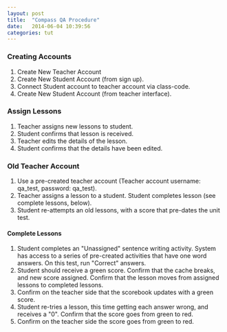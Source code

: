 ```yaml
---
layout: post
title:  "Compass QA Procedure"
date:   2014-06-04 10:39:56
categories: tut
---
```


### Creating Accounts 
1. Create New Teacher Account 
2. Create New Student Account (from sign up). 
3. Connect Student account to teacher account via class-code. 
4. Create New Student Account (from teacher interface). 

### Assign Lessons
1. Teacher assigns new lessons to student. 
2. Student confirms that lesson is received. 
3. Teacher edits the details of the lesson. 
4. Student confirms that the details have been edited. 


### Old Teacher Account
1. Use a pre-created teacher account (Teacher account username: qa_test, password: qa_test). 
2. Teacher assigns a lesson to a student. Student completes lesson (see complete lessons, below). 
3. Student re-attempts an old lessons, with a score that pre-dates the unit test. 

#### Complete Lessons
1. Student completes an "Unassigned" sentence writing activity. System has access to a series of pre-created activities that have one word answers. On this test, run "Correct" answers. 
2. Student should receive a green score. Confirm that the cache breaks, and new score assigned. Confirm that the lesson moves from assigned lessons to completed lessons. 
3. Confirm on the teacher side that the scorebook updates with a green score. 
4. Student re-tries a lesson, this time getting each answer wrong, and receives a "0". Confirm that the score goes from green to red. 
5. Confirm on the teacher side the score goes from green to red. 
